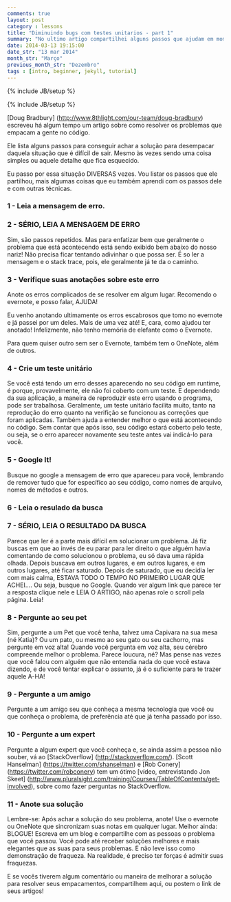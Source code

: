 ```yaml
---
comments: true
layout: post
category : lessons
title: "Diminuindo bugs com testes unitarios - part 1"
summary: "No ultimo artigo compartilhei alguns passos que ajudam em momentos que empacamos quando estamos desenvolvendo nossas..."
date: 2014-03-13 19:15:00
date_str: "13 mar 2014"
month_str: "Março"
previous_month_str: "Dezembro"
tags : [intro, beginner, jekyll, tutorial]
---
```

{% include JB/setup %}

{% include JB/setup %}

[Doug Bradbury] (http://www.8thlight.com/our-team/doug-bradbury) escreveu há algum tempo um artigo sobre como resolver os problemas que empacam a gente no código.

Ele lista alguns passos para conseguir achar a solução para desempacar daquela situação que é difícil de sair. Mesmo às vezes sendo uma coisa simples ou aquele detalhe que fica esquecido.

Eu passo por essa situação DIVERSAS vezes. Vou listar os passos que ele partilhou, mais algumas coisas que eu também aprendi com os passos dele e com outras técnicas.


### 1 - Leia a mensagem de erro.


### 2 - SÉRIO, LEIA A MENSAGEM DE ERRO


Sim, são passos repetidos. Mas para enfatizar bem que geralmente o problema que está acontecendo está sendo exibido bem abaixo do nosso nariz! Não precisa ficar tentando adivinhar o que possa ser. É so ler a mensagem e o stack trace, pois, ele geralmente já te da o caminho.


### 3 - Verifique suas anotações sobre este erro


Anote os erros complicados de se resolver em algum lugar. Recomendo o evernote, e posso falar, AJUDA!

Eu venho anotando ultimamente os erros escabrosos que tomo no evernote e já passei por um deles. Mais de uma vez até! E, cara, como ajudou ter anotado! Infelizmente, não tenho memória de elefante como o Evernote.

Para quem quiser outro sem ser o Evernote, também tem o OneNote, além de outros.


### 4 - Crie um teste unitário


Se você está tendo um erro desses aparecendo no seu código em runtime, é porque, provavelmente, ele não foi coberto com um teste. E dependendo da sua aplicação, a maneira de reproduzir este erro usando o programa, pode ser trabalhosa. Geralmente, um teste unitário facilita muito, tanto na reprodução do erro quanto na verifição se funcionou as correções que foram aplicadas. Também ajuda a entender melhor o que está acontecendo no código. Sem contar que após isso, seu código estará coberto pelo teste, ou seja, se o erro aparecer novamente seu teste antes vai indicá-lo para você.


### 5 - Google It!


Busque no google a mensagem de erro que apareceu para você, lembrando de remover tudo que for específico ao seu código, como nomes de arquivo, nomes de métodos e outros.


### 6 - Leia o resulado da busca


### 7 - SÉRIO, LEIA O RESULTADO DA BUSCA


Parece que ler é a parte mais difícil em solucionar um problema. Já fiz buscas em que ao invés de eu parar para ler direito o que alguém havia comentando de como solucionou o problema, eu só dava uma rápida olhada. Depois buscava em outros lugares, e em outros lugares, e em outros lugares, até ficar saturado. Depois de saturado, que eu decidia ler com mais calma, ESTAVA TODO O TEMPO NO PRIMEIRO LUGAR QUE ACHEI.... Ou seja, busque no Google. Quando ver algum link que parece ter a resposta clique nele e LEIA O ARTIGO, não apenas role o scroll pela página. Leia!


### 8 - Pergunte ao seu pet


Sim, pergunte a um Pet que você tenha, talvez uma Capivara na sua mesa (né Katia)? Ou um pato, ou mesmo ao seu gato ou seu cachorro, mas pergunte em voz alta! Quando você pergunta em voz alta, seu cérebro compreende melhor o problema. Parece loucura, né? Mas pense nas vezes que você falou com alguém que não entendia nada do que você estava dizendo, e de você tentar explicar o assunto, já é o suficiente para te trazer aquele A-HA!


### 9 - Pergunte a um amigo


Pergunte a um amigo seu que conheça a mesma tecnologia que você ou que conheça o problema, de preferência até que já tenha passado por isso.


### 10 - Pergunte a um expert

Pergunte a algum expert que você conheça e, se ainda assim a pessoa não souber, vá ao [StackOverflow] (http://stackoverflow.com/). [Scott Hanselman] (https://twitter.com/shanselman) e [Rob Conery] (https://twitter.com/robconery) tem um ótimo [vídeo, entrevistando Jon Skeet] (http://www.pluralsight.com/training/Courses/TableOfContents/get-involved), sobre como fazer perguntas no StackOverflow.


### 11 - Anote sua solução


Lembre-se: Após achar a solução do seu problema, anote!
Use o evernote ou OneNote que sincronizam suas notas em qualquer lugar. Melhor ainda: BLOGUE! Escreva em um blog e compartilhe com as pessoas o problema que você passou. Você pode até receber soluções melhores e mais elegantes que as suas para seus problemas. E não leve isso como demonstração de fraqueza. Na realidade, é preciso ter forças é admitir suas fraquezas.

E se vocês tiverem algum comentário ou maneira de melhorar a solução para resolver seus empacamentos, compartilhem aqui, ou postem o link de seus artigos!
